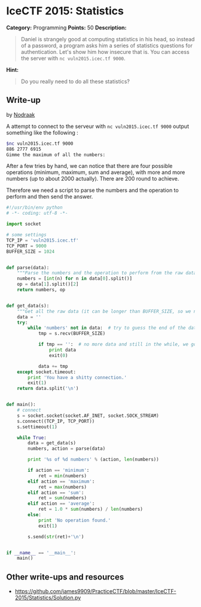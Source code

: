 # IceCTF 2015: Statistics

**Category:** Programming
**Points:** 50
**Description:** 

> Daniel is strangely good at computing statistics in his head, so instead of a password, a program asks him a series of statistics questions for authentication. Let's show him how insecure that is. You can access the server with <code>nc vuln2015.icec.tf 9000</code>.

**Hint:**

> Do you really need to do all these statistics?

## Write-up

by [Nodraak](https://github.com/Nodraak)

A attempt to connect to the serveur with `nc vuln2015.icec.tf 9000` output something like the following :

```bash
$nc vuln2015.icec.tf 9000
886 2777 6915
Gimme the maximum of all the numbers:
```

After a few tries by hand, we can notice that there are four possible operations (minimum, maximum, sum and average), with more and more numbers (up to about 2000 actually). There are 200 round to achieve.

Therefore we need a script to parse the numbers and the operation to perform and then send the answer.

```python
#!/usr/bin/env python
# -*- coding: utf-8 -*-

import socket

# some settings
TCP_IP = 'vuln2015.icec.tf'
TCP_PORT = 9000
BUFFER_SIZE = 1024


def parse(data):
    """Parse the numbers and the operation to perform from the raw data received"""
    numbers = [int(n) for n in data[0].split()]
    op = data[1].split()[2]
    return numbers, op


def get_data(s):
    """Get all the raw data (it can be longer than BUFFER_SIZE, so we need to loop)"""
    data = ''
    try:
        while 'numbers' not in data:  # try to guess the end of the data
            tmp = s.recv(BUFFER_SIZE)

            if tmp == '':  # no more data and still in the while, we got the flag \o/
                print data
                exit(0)

            data += tmp
    except socket.timeout:
        print 'You have a shitty connection.'
        exit(1)
    return data.split('\n')


def main():
    # connect
    s = socket.socket(socket.AF_INET, socket.SOCK_STREAM)
    s.connect((TCP_IP, TCP_PORT))
    s.settimeout(1)

    while True:
        data = get_data(s)
        numbers, action = parse(data)

        print '%s of %d numbers' % (action, len(numbers))

        if action == 'minimum':
            ret = min(numbers)
        elif action == 'maximum':
            ret = max(numbers)
        elif action == 'sum':
            ret = sum(numbers)
        elif action == 'average':
            ret = 1.0 * sum(numbers) / len(numbers)
        else:
            print 'No operation found.'
            exit(1)

        s.send(str(ret)+'\n')


if __name__ == '__main__':
    main()
```

## Other write-ups and resources

* <https://github.com/james9909/PracticeCTF/blob/master/IceCTF-2015/Statistics/Solution.py>
